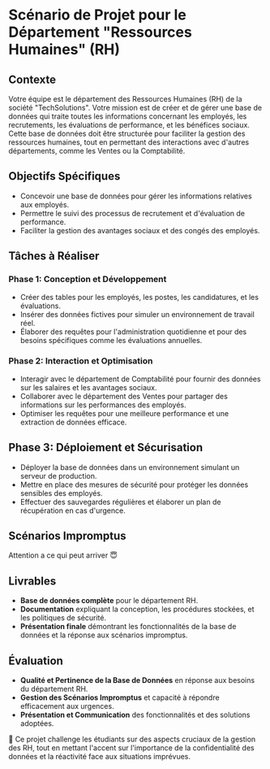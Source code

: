 # Scénario de Projet pour le Département "Ressources Humaines" (RH)

## Contexte
Votre équipe est le département des Ressources Humaines (RH) de la société "TechSolutions". Votre mission est de créer et de gérer une base de données qui traite toutes les informations concernant les employés, les recrutements, les évaluations de performance, et les bénéfices sociaux. Cette base de données doit être structurée pour faciliter la gestion des ressources humaines, tout en permettant des interactions avec d'autres départements, comme les Ventes ou la Comptabilité.

## Objectifs Spécifiques
- Concevoir une base de données pour gérer les informations relatives aux employés.
- Permettre le suivi des processus de recrutement et d'évaluation de performance.
- Faciliter la gestion des avantages sociaux et des congés des employés.

## Tâches à Réaliser
### Phase 1: Conception et Développement
- Créer des tables pour les employés, les postes, les candidatures, et les évaluations.
- Insérer des données fictives pour simuler un environnement de travail réel.
- Élaborer des requêtes pour l'administration quotidienne et pour des besoins spécifiques comme les évaluations annuelles.

### Phase 2: Interaction et Optimisation
- Interagir avec le département de Comptabilité pour fournir des données sur les salaires et les avantages sociaux.
- Collaborer avec le département des Ventes pour partager des informations sur les performances des employés.
- Optimiser les requêtes pour une meilleure performance et une extraction de données efficace.

## Phase 3: Déploiement et Sécurisation
- Déployer la base de données dans un environnement simulant un serveur de production.
- Mettre en place des mesures de sécurité pour protéger les données sensibles des employés.
- Effectuer des sauvegardes régulières et élaborer un plan de récupération en cas d'urgence.

## Scénarios Impromptus

Attention a ce qui peut arriver 😇

## Livrables
- **Base de données complète** pour le département RH.
- **Documentation** expliquant la conception, les procédures stockées, et les politiques de sécurité.
- **Présentation finale** démontrant les fonctionnalités de la base de données et la réponse aux scénarios impromptus.

## Évaluation
- **Qualité et Pertinence de la Base de Données** en réponse aux besoins du département RH.
- **Gestion des Scénarios Impromptus** et capacité à répondre efficacement aux urgences.
- **Présentation et Communication** des fonctionnalités et des solutions adoptées.

👥 Ce projet challenge les étudiants sur des aspects cruciaux de la gestion des RH, tout en mettant l'accent sur l'importance de la confidentialité des données et la réactivité face aux situations imprévues.